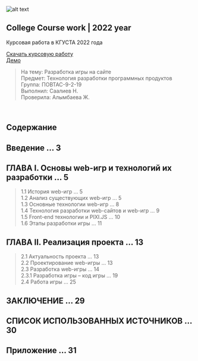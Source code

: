 ![alt text](https://pb.edu.pl/chec2020/wp-content/uploads/sites/47/2020/05/ksucta-baner.jpg)

## College Course work | 2022 year

Курсовая работа в КГУСТА 2022 года
<br />

<a id="raw-url" href="./course_work.docx" target="_blank" download>Скачать курсовую работу</a>
<br />
<a id="raw-url" target="_blank" href="https://samurai-io.web.app">Демо</a>
<br />

> На тему: Разработка игры на сайте <br />
> Предмет: Технология разработки программных продуктов <br />
> Группа: ПОВТАС-9-2-19 <br />
> Выполнил: Саалиев Н. <br />
> Проверила: Алымбаева Ж. <br />

<br />

## Содержание
## Введение ...	3
## ГЛАВА I. Основы web-игр и технологий их разработки ...	5
> 1.1 История web-игр ...	5 <br />
> 1.2 Анализ существующих web-игр ...	5 <br />
> 1.3 Основные технологии web-игр ...	8 <br />
> 1.4 Технология разработки web-сайтов и web-игр ...	9 <br />
> 1.5 Front-end технологии и PIXI.JS ... 10 <br />
> 1.6 Этапы разработки игры ...	11 <br />
## ГЛАВА II. Реализация проекта ...	13 
> 2.1 Актуальность проекта ...	13 <br />
> 2.2 Проектирование web-игры ...	13 <br />
> 2.3 Разработка web-игры ...	14 <br />
> 2.3.1 Разработка игры – код игры ...	19 <br />
> 2.4 Работа игры ...	25 <br />
## ЗАКЛЮЧЕНИЕ ...	29
## СПИСОК ИСПОЛЬЗОВАННЫХ ИСТОЧНИКОВ ... 30
## Приложение ... 31

